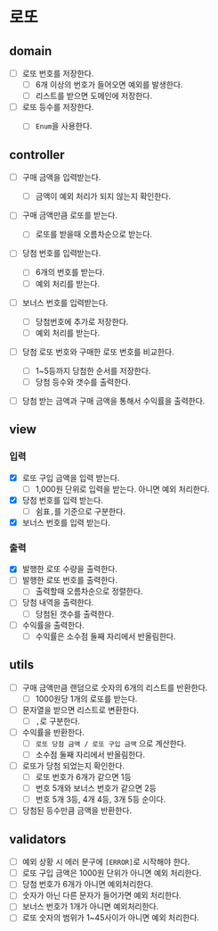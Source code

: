 # 로또

## domain

- [ ] 로또 번호를 저장한다.
  - [ ] 6개 이상의 번호가 들어오면 예외를 발생한다.
  - [ ] 리스트를 받으면 도메인에 저장한다.
- [ ] 로또 등수를 저장한다.
  - [ ] `Enum`을 사용한다.


## controller

- [ ] 구매 금액을 입력받는다.
  - [ ] 금액이 예외 처리가 되지 않는지 확인한다.
- [ ] 구매 금액만큼 로또를 받는다.
  - [ ] 로또를 받을때 오름차순으로 받는다.
- [ ] 당첨 번호를 입력받는다.
  - [ ] 6개의 번호를 받는다.
  - [ ] 예외 처리를 받는다.
- [ ] 보너스 번호를 입력받는다.
  - [ ] 당첨번호에 추가로 저장한다.
  - [ ] 예외 처리를 받는다.
- [ ] 당첨 로또 번호와 구매한 로또 번호를 비교한다.
  - [ ] 1~5등까지 당첨한 순서를 저장한다.
  - [ ] 당첨 등수와 갯수를 출력한다.
- [ ] 당첨 받는 금액과 구매 금액을 통해서 수익률을 출력한다.


## view

### 입력

- [x] 로또 구입 금액을 입력 받는다.
  - [ ] 1,000원 단위로 입력을 받는다. 아니면 예외 처리한다.
- [x] 당첨 번호를 입력 받는다.
  - [ ] 쉼표`,`를 기준으로 구분한다.
- [x] 보너스 번호를 입력 받는다. 

### 출력

- [x] 발행한 로또 수량을 출력한다.
- [ ] 발행한 로또 번호를 출력한다.
  - [ ] 출력할때 오름차순으로 정렬한다.
- [ ] 당첨 내역을 출력한다.
  - [ ] 당첨된 갯수를 출력한다.
- [ ] 수익률을 출력한다.
  - [ ] 수익률은 소수점 둘째 자리에서 반올림한다.

## utils

- [ ] 구매 금액만큼 랜덤으로 숫자의 6개의 리스트를 반환한다.
  - [ ] 1000원당 1개의 로또를 받는다.
- [ ] 문자열을 받으면 리스트로 변환한다.
  - [ ] `,`로 구분한다.
- [ ] 수익률을 반환한다.
  - [ ] `로또 당첨 금액 / 로또 구입 금액` 으로 계산한다.
  - [ ] 소수점 둘째 자리에서 반올림한다.
- [ ] 로또가 당첨 되었는지 확인한다.
  - [ ] 로또 번호가 6개가 같으면 1등
  - [ ] 번호 5개와 보너스 번호가 같으면 2등
  - [ ] 번호 5개 3등, 4개 4등, 3개 5등 순이다.
- [ ] 당첨된 등수만큼 금액을 반환한다.

## validators

- [ ] 예외 상황 시 에러 문구에 `[ERROR]`로 시작해야 한다.
- [ ] 로또 구입 금액은 1000원 단위가 아니면 예외 처리한다.
- [ ] 당첨 번호가 6개가 아니면 예외처리한다.
- [ ] 숫자가 아닌 다른 문자가 들어가면 예외 처리한다.
- [ ] 보너스 번호가 1개가 아니면 예외처리한다.
- [ ] 로또 숫자의 범위가 1~45사이가 아니면 예외 처리한다.